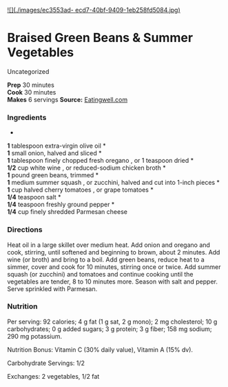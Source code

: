 ﻿

[![](./images/ec3553ad-
ecd7-40bf-9409-1eb258fd5084.jpg)](http://assets.eatingwell.com/sites/default/files/imagecache/standard/recipes/SD6855.JPG)

#  Braised Green Beans & Summer Vegetables

Uncategorized

  
**Prep** 30 minutes  
**Cook** 30 minutes  
**Makes** 6 servings
**Source:** [Eatingwell.com](http://www.eatingwell.com/recipes/braised_green_beans_summer_vegetables.html)

###  Ingredients

  *  
**1** tablespoon extra-virgin olive oil
  *   
**1** small onion, halved and sliced
  *   
**1** tablespoon finely chopped fresh oregano , or 1 teaspoon dried
  *   
**1/2** cup white wine , or reduced-sodium chicken broth
  *   
**1** pound green beans, trimmed
  *   
**1** medium summer squash , or zucchini, halved and cut into 1-inch pieces
  *   
**1** cup halved cherry tomatoes , or grape tomatoes
  *   
**1/4** teaspoon salt
  *   
**1/4** teaspoon freshly ground pepper
  *   
**1/4** cup finely shredded Parmesan cheese

###  Directions

Heat oil in a large skillet over medium heat. Add onion and oregano and cook,
stirring, until softened and beginning to brown, about 2 minutes. Add wine (or
broth) and bring to a boil. Add green beans, reduce heat to a simmer, cover
and cook for 10 minutes, stirring once or twice. Add summer squash (or
zucchini) and tomatoes and continue cooking until the vegetables are tender, 8
to 10 minutes more. Season with salt and pepper. Serve sprinkled with
Parmesan.

###  Nutrition

Per serving: 92 calories; 4 g fat (1 g sat, 2 g mono); 2 mg cholesterol; 10 g
carbohydrates; 0 g added sugars; 3 g protein; 3 g fiber; 158 mg sodium; 290 mg
potassium.

Nutrition Bonus: Vitamin C (30% daily value), Vitamin A (15% dv).

Carbohydrate Servings: 1/2

Exchanges: 2 vegetables, 1/2 fat

